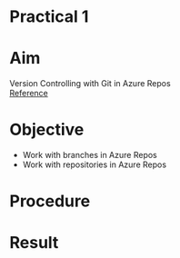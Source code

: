 # Practical 1 
# Aim
Version Controlling with Git in Azure Repos
<br> [Reference](https://github.com/MicrosoftLearning/AZ400-DesigningandImplementingMicrosoftDevOpsSolutions/blob/master/Instructions/Labs/AZ400_M04_Version_Controlling_with_Git_in_Azure_Repos.md)
# Objective
  <ul><li>Work with branches in Azure Repos
  <li>Work with repositories in Azure Repos 
  </ul>
  
# Procedure

# Result

